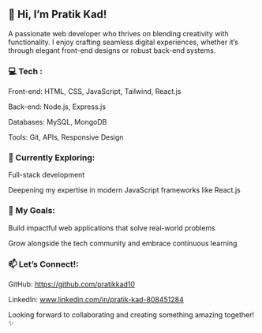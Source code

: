 

<h2>👋 Hi, I’m Pratik Kad!</h2>
A passionate web developer who thrives on blending creativity with functionality. I enjoy crafting seamless digital experiences, whether it’s through elegant front-end designs or robust back-end systems.

<h3>💻 Tech :</h3>

Front-end: HTML, CSS, JavaScript, Tailwind, React.js

Back-end: Node.js, Express.js

Databases: MySQL, MongoDB

Tools: Git, APIs, Responsive Design

<h3>🌱 Currently Exploring:</h3>

Full-stack development

Deepening my expertise in modern JavaScript frameworks like React.js

<h3>🎯 My Goals:</h3>

Build impactful web applications that solve real-world problems

Grow alongside the tech community and embrace continuous learning

<h3>📫 Let’s Connect!:</h3>

GitHub: https://github.com/pratikkad10

LinkedIn: www.linkedin.com/in/pratik-kad-808451284

Looking forward to collaborating and creating something amazing together! ✨
<!---
pratikkad10/pratikkad10 is a ✨ special ✨ repository because its `README.md` (this file) appears on your GitHub profile.
You can click the Preview link to take a look at your changes.
--->
